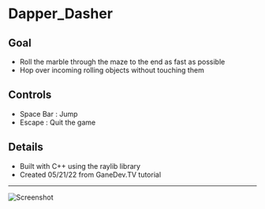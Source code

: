 # Dapper_Dasher

## Goal
- Roll the marble through the maze to the end as fast as possible
- Hop over incoming rolling objects without touching them

## Controls
- Space Bar : Jump
- Escape : Quit the game

## Details 
- Built with C++ using the raylib library
- Created 05/21/22 from GaneDev.TV tutorial

---
![Screenshot](https://raw.githubusercontent.com/TechnoOakGames/Dapper_Dasher/main/Gameplay-Screenshot.png)
